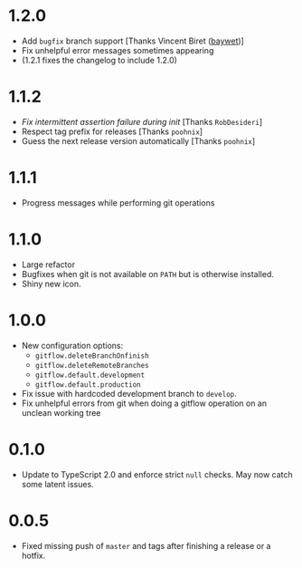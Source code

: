 # 1.2.0

- Add `bugfix` branch support [Thanks Vincent Biret ([baywet](https://github.com/baywet))]
- Fix unhelpful error messages sometimes appearing
- (1.2.1 fixes the changelog to include 1.2.0)

# 1.1.2

- *Fix intermittent assertion failure during init* [Thanks `RobDesideri`]
- Respect tag prefix for releases [Thanks `poohnix`]
- Guess the next release version automatically [Thanks `poohnix`]

# 1.1.1

- Progress messages while performing git operations

# 1.1.0

- Large refactor
- Bugfixes when git is not available on `PATH` but is otherwise installed.
- Shiny new icon.

# 1.0.0

- New configuration options:
    - `gitflow.deleteBranchOnfinish`
    - `gitflow.deleteRemoteBranches`
    - `gitflow.default.development`
    - `gitflow.default.production`
- Fix issue with hardcoded development branch to `develop`.
- Fix unhelpful errors from git when doing a gitflow operation on an unclean
  working tree

# 0.1.0

- Update to TypeScript 2.0 and enforce strict `null` checks. May now catch some
  latent issues.

# 0.0.5

- Fixed missing push of ``master`` and tags after finishing a release or a
  hotfix.